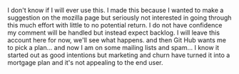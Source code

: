 I don't know if I will ever use this.
I made this because I wanted to make a suggestion on the mozilla page but seriously not interested in going through this much effort with little to no potential return. 
I do not have confidence my comment will be handled but instead expect backlog.
I will leave this account here for now, we'll see what happens.
and then Git Hub wants me to pick a plan...
and now I am on some mailing lists and spam...
I know it started out as good intentions but marketing and churn have turned it into a mortgage plan and it's not appealing to the end user.

<!---
jharrison-hmc/jharrison-hmc is a ✨ special ✨ repository because its `README.md` (this file) appears on your GitHub profile.
You can click the Preview link to take a look at your changes.
--->
